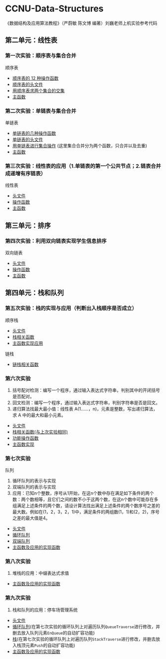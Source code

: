 # CCNU-Data-Structures

《数据结构及应用算法教程》（严蔚敏 陈文博 编著）刘巍老师上机实验参考代码

## 第二单元：线性表

### 第一次实验：顺序表与集合合并

顺序表

* [顺序表的 12 种操作函数](https://github.com/serendipity565/CCNU-Data-Structures/blob/main/unit2/esp1/SQListFunction.cpp)
* [顺序表的头文件](https://github.com/Serendipity565/CCNU-Data-Structures/blob/main/unit2/esp1/head.h)
* [用顺序表求两个集合的交集](https://github.com/serendipity565/CCNU-Data-Structures/blob/main/unit2/esp1/SetFunction.cpp)
* [主函数](https://github.com/Serendipity565/CCNU-Data-Structures/blob/main/unit2/esp1/test.cpp)

### 第二次实验：单链表与集合合并

单链表

* [单链表的几种操作函数](https://github.com/Serendipity565/CCNU-Data-Structures/blob/main/unit2/esp2/LinkList.cpp)
* [单链表的头文件](https://github.com/Serendipity565/CCNU-Data-Structures/blob/main/unit2/esp2/head.h)
* [用单链表进行集合操作](https://github.com/Serendipity565/CCNU-Data-Structures/blob/main/unit2/esp2/SetFunction.cpp) (这里集合合并分为两个函数，只合并以及去重)
* [主函数](https://github.com/Serendipity565/CCNU-Data-Structures/blob/main/unit2/esp2/test.cpp)

### 第三次实验：线性表的应用（1.单链表的第一个公共节点；2.链表合并成递增有序链表）

线性表

* [头文件](https://github.com/Serendipity565/CCNU-Data-Structures/blob/main/unit2/esp3/head.h)
* [操作函数](https://github.com/Serendipity565/CCNU-Data-Structures/blob/main/unit2/esp3/LinkList.cpp)
* [主函数](https://github.com/Serendipity565/CCNU-Data-Structures/blob/main/unit2/esp3/test.cpp)

## 第三单元：排序

### 第四次实验：利用双向链表实现学生信息排序

双向链表

* [头文件](https://github.com/Serendipity565/CCNU-Data-Structures/blob/main/unit3/esp4/head.h)
* [操作函数](https://github.com/Serendipity565/CCNU-Data-Structures/blob/main/unit3/esp4/LinkList.cpp)
* [主函数](https://github.com/Serendipity565/CCNU-Data-Structures/blob/main/unit3/esp4/test.cpp)

## 第四单元：栈和队列

### 第五次实验：栈的实现与应用（判断出入栈顺序是否成立）

顺序栈

* [头文件](https://github.com/Serendipity565/CCNU-Data-Structures/blob/main/unit4/esp5/head.h)
* [栈相关函数](https://github.com/Serendipity565/CCNU-Data-Structures/blob/main/unit4/esp5/StackFunction.cpp)
* [主函数实现应用](https://github.com/Serendipity565/CCNU-Data-Structures/blob/main/unit4/esp5/test.cpp)

链栈

* [链栈相关函数](https://github.com/Serendipity565/CCNU-Data-Structures/blob/main/unit4/esp5/LinkStackFunction.cpp)

### 第六次实验

1. 括号配对检测：编写一个程序，通过输入表达式字符串，判别其中的开闭括号是否配对。
2. 回文检测：编写一个程序，通过输入表达式字符串，判别字符串是否是回文。
3. 递归算法找最大最小值：线性表 A(1……，n)，元素是整数，写出递归算法，求 A 中的最大和最小元素。

* [头文件](https://github.com/Serendipity565/CCNU-Data-Structures/blob/main/unit4/esp6/head.h)
* [栈相关函数(与上次实验相同)](https://github.com/Serendipity565/CCNU-Data-Structures/blob/main/unit4/esp6/StackFunction.cpp)
* [功能操作函数](https://github.com/Serendipity565/CCNU-Data-Structures/blob/main/unit4/esp6/Function.cpp)
* [主函数实现](https://github.com/Serendipity565/CCNU-Data-Structures/blob/main/unit4/esp6/test.cpp)

### 第七次实验

队列

1. 循环队列的表示与实现
2. 双端队列的表示与实现
3. 应用：已知n个整数，序号从1开始，在这n个数中存在满足如下条件的两个数：两个数相等，且它们之间的数不小于这两个数，在这n个数中可能存在多组满足上述条件的两个数，请设计算法找出满足上述条件的两个数序号之差的最大数。例如在(1，2，3，2，1)中，满足条件的两组数(1，1)和(2，2)，序号之差的最大值是4。

* [头文件](https://github.com/Serendipity565/CCNU-Data-Structures/blob/main/unit4/esp7/head.h)
* [循环队列](https://github.com/Serendipity565/CCNU-Data-Structures/blob/main/unit4/esp7/SeQueueFunction.cpp)
* [双端队列](https://github.com/Serendipity565/CCNU-Data-Structures/blob/main/unit4/esp7/DeQueueFunction.cpp)
* [主函数及应用的实现函数](https://github.com/Serendipity565/CCNU-Data-Structures/blob/main/unit4/esp7/test.cpp)

### 第八次实验

1. 堆栈的应用：中缀表达式求值

* [主函数及应用的实现函数](https://github.com/Serendipity565/CCNU-Data-Structures/blob/main/unit4/esp8/test.cpp)

### 第九次实验

1. 栈和队列的应用：停车场管理系统

* [头文件](https://github.com/Serendipity565/CCNU-Data-Structures/blob/main/unit4/esp9/head.h)
* [循环队列](https://github.com/Serendipity565/CCNU-Data-Structures/blob/main/unit4/esp9/SeQueueFunction.cpp)(在第七次实验的循环队列上对遍历队列`QueueTraverse`进行修改，并删去放入队列元素`EnQueue`的自动扩容功能)
* [栈](https://github.com/Serendipity565/CCNU-Data-Structures/blob/main/unit4/esp9/StackFunction.cpp)(在第七次实验的循环队列上对遍历队列`StackTraverse`进行修改，并删去放入栈顶元素`Push`的自动扩容功能)
* [主函数及应用的实现函数](https://github.com/Serendipity565/CCNU-Data-Structures/blob/main/unit4/esp9/test.cpp)
